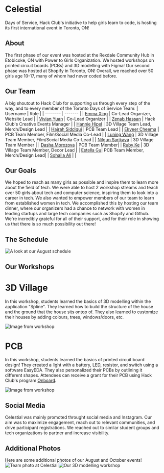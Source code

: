 # Celestial
Days of Service, Hack Club's initiative to help girls learn to code, is hosting its first international event in Toronto, ON!

## About
The first phase of our event was hosted at the Rexdale Community Hub in Etobicoke, ON with Power to Girls Organization. We hosted workshops on printed circuit boards (PCBs) and 3D modelling with Figma! Our second phase was hosted at Shopify in Toronto, ON! Overall, we reached over 50 girls age 10-17, many of whom had never coded before.

## Our Team
A big shoutout to Hack Club for supporting us through every step of the way, and to every member of the Toronto Days of Service Team:
| Username    | Role |
| -------- | ------- |
| [Emma Xing](https://github.com/emma-x1) | Co-Lead Organizer, Website Lead |
| [Vivian Yuan](https://github.com/vvireless) | Co-Lead Organizer |
| [Zenab Hassan]() | Hack Club's Creative Events Manager |
| [Hannie Hipel]() | 3D Village Team Lead, Merch/Design Lead |
| [Hajrah Siddiqui]() | PCB Team Lead |
| [Ekveer Cheema]() | PCB Team Member, Film/Social Media Co-Lead |
| [Luning Wang]() | 3D Village Team Member, Film/Social Media Co-Lead |
| [Nilgun Sarikaya]() | 3D Village Team Member |
| [Dasha Morozova]() | PCB Team Member|
| [Ruby Ke]() | 3D Village Team Member, Decor Lead |
| [Estella Gu]()| PCB Team Member, Merch/Design Lead|
| [Sohaila Ali]() |  |

## Our Goals
We hoped to reach as many girls as possible and inspire them to learn more about the field of tech. We were able to host 2 workshop streams and teach over 50 girls about tech and computer science, inspiring them to look into a career in tech. 
We also wanted to empower members of our team to learn from established women in tech. We accomplished this by hosting our team dinner, where our organizers had a chance to network with women in leading startups and large tech companies such as Shopify and Github. We're incredibly grateful for all of their support, and for their role in showing us that there is so much possibility out there!

## The Schedule
![A look at our August schedule](https://cloud-o20lxiuo7-hack-club-bot.vercel.app/0screenshot_2024-10-24_at_10.10.35___am.png)

## Our Workshops

# 3D Village
In this workshop, students learned the basics of 3D modelling within the application "Spline". They learned how to build the structure of the house and the ground that the house sits ontop of. They also learned to customize their houses by adding colours, trees, windows/doors, etc.

![Image from workshop](https://github.com/user-attachments/assets/db2f440f-e005-4cb1-9764-2e825d61cc3b)

# PCB
In this workshop, students learned the basics of printed circuit board design! They created a light with a battery, LED, resistor, and switch using a software EasyEDA. They also personalized their PCBs by outlining it different shapes. Attendees can receive a grant for their PCB using Hack Club's program [Onboard](https://github.com/hackclub/OnBoard).

![Image from workshop](https://cloud-37y6tsj42-hack-club-bot.vercel.app/0pcbworkshopimg.png)


## Social Media
Celestial was mainly promoted throught social media and Instagram. Our aim was to maximize engagement, reach out to relevant communities, and drive participant registrations. We reached out to similar student groups and tech organizations to partner and increase visibility. 

## Additional Photos
Here are some additional photos of our August and October events! 
![Team photo at Celestial](https://cloud-jv9ymyzs9-hack-club-bot.vercel.app/0img_4886.jpg)
![Our 3D modelling workshop](https://cloud-jv9ymyzs9-hack-club-bot.vercel.app/1img_9768.jpg)

